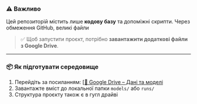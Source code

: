 

### ⚠️ Важливо

Цей репозиторій містить лише **кодову базу** та допоміжні скрипти. Через обмеження GitHub, великі файли 

> ✅ Щоб запустити проєкт, потрібно **завантажити додаткові файли з Google Drive**.

---

### 📦 Як підготувати середовище

1. Перейдіть за посиланням: [[📁 Google Drive – Дані та моделі](https://your-google-drive-link-here](https://drive.google.com/drive/folders/1SLBk6-TL2sHfncIOA_YwU44NejnMZ7Kc?usp=sharing))
2. Завантажте вміст до локальної папки `models/` або `runs/`
3. Структура проєкту також є в гугл драйві

